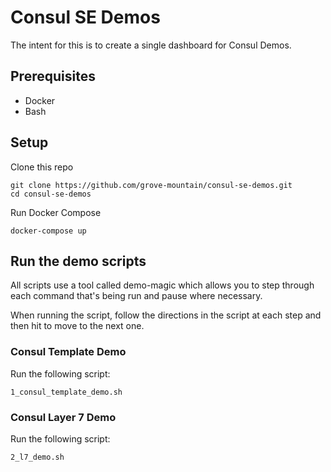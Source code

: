 # Consul SE Demos

The intent for this is to create a single dashboard for Consul Demos.   

## Prerequisites

- Docker
- Bash

## Setup

Clone this repo

```
git clone https://github.com/grove-mountain/consul-se-demos.git
cd consul-se-demos
```

Run Docker Compose

```
docker-compose up
```

## Run the demo scripts

All scripts use a tool called demo-magic which allows you to step through each command that's being run and pause where necessary.   

When running the script, follow the directions in the script at each step and then hit <return> to move to the next one.   

### Consul Template Demo


Run the following script:
```
1_consul_template_demo.sh
```

### Consul Layer 7 Demo
Run the following script:
```
2_l7_demo.sh
```
